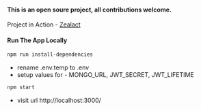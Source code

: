 #### This is an open soure project, all contributions welcome.

Project in Action - [Zealact](https://www.zealact.io/)

#### Run The App Locally

```sh
npm run install-dependencies
```

- rename .env.temp to .env
- setup values for - MONGO_URL, JWT_SECRET, JWT_LIFETIME

```sh
npm start
```

- visit url http://localhost:3000/


